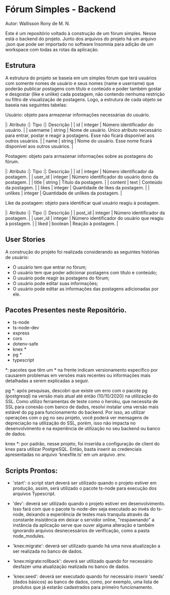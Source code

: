# Fórum Simples - Backend

Autor: Wallisson Rony de M. N.

Este é um repositório voltado à construção de um fórum simples. Nesse está o backend do projeto.
Junto dos arquivos do projeto há um arquivo .json que pode ser importado no software Insomnia para adição de um workspace com todas as rotas da aplicação.

## Estrutura

A estrutura do projeto se baseia em um simples fórum que terá usuários com somente nomes de usuário e seus nomes (name e username) que poderão publicar postagens com título e conteúdo e poder também gostar e desgostar (like e unlike) cada postagem, não contendo nenhuma restrição ou filtro de visualização de postagens. Logo, a estrutura de cada objeto se baseia nas seguintes tabelas:

Usuário: objeto para armazenar informações necessárias do usuário.

|: Atributo :|: Tipo   :|: Descrição                                                                                                                           |
| id         | integer  | Número identificador do usuário.                                                                                                     |
| username   | string   | Nome de usuário. Único atributo necessário para entrar, postar e reagir à postagens. Esse não ficará disponível aos outros usuários. |
| name       | string   | Nome do usuário. Esse nome ficará disponível aos outros usuários.                                                                    |

Postagem: objeto para armazenar informações sobre as postagens do fórum.

|: Atributo :|: Tipo   :|: Descrição                                         |
| id         | integer  | Número identificador da postagem.                  |
| user_id    | integer  | Número identificador do usuário dono da postagem.  |
| title      | string   | Título da postagem.                                |
| content    | text     | Conteúdo da postagem.                              |
| likes      | integer  | Quantidade de likes da postagem.                   |
| unlikes    | integer  | Quantidade de unlikes da postagem.                 |

Like da postagem: objeto para identificar qual usuário reagiu à postagem.

|: Atributo :|: Tipo   :|: Descrição                                             |
| post_id    | integer  | Número identificador da postagem.                      |
| user_id    | integer  | Número identificador do usuário que reagiu à postagem. |
| liked      | boolean  | Reação à postagem.                                     |

## User Stories

A construção do projeto foi realizada considerando as seguintes histórias de usuário:

<ul>
 <li>O usuário tem que entrar no fórum;</li>
 <li>O usuário tem que poder adicionar postagens com título e conteúdo;</li>
 <li>O usuário pode reagir às postagens do fórum;</li>
 <li>O usuário pode editar suas informações;</li>
 <li>O usuário pode editar as informações das postagens adicionadas por ele.</li>
</ul>

## Pacotes Presentes neste Repositório.

 - ts-node
 - ts-node-dev
 - express
 - cors
 - dotenv-safe
 - knex *
 - pg *
 - typescript

*: pacotes que têm um * na frente indicam versionamento específico por causarem problemas em versões mais recentes ou informações mais detalhadas a serem explicadas a seguir.

pg *: após pesquisas, descobri que existe um erro com o pacote pg (postgresql) na versão mais atual até então (10/10/2020) na utilização do SSL. Como utilizo ferramentas de teste como o heroku, que necessita de SSL para conexão com banco de dados, resolvi instalar uma versão mais estável do pg para funcionamento do backend. Por isso, ao utilizar operações com o pg no seu projeto, você poderá ver mensagens de depreciação na utilização do SSL, porém, isso não impacta no desenvolvimento e na experiência de utilização no seu backend ou banco de dados.

knex *: por padrão, nesse projeto, foi inserida a configuração de client do knex para utilizar PostgreSQL. Então, basta inserir as credenciais apresentadas no arquivo 'knexfile.ts' em um arquivo .env.

## Scripts Prontos:

 - 'start': o script start deverá ser utilizado quando o projeto estiver em produção, assim, será utilizado o pacote ts-node para execução dos arquivos Typescript.

 - 'dev': deverá ser utilizado quando o projeto estiver em desenvolvimento. Isso fará com que o pacote ts-node-dev seja executado ao invés do ts-node, deixando a experiência de testes mais tranquila através da constante insistência em deixar o servidor online, "respawnando" a instância da aplicação serve que ouver alguma alteração e também ignorando arquivos desnecessários de verificação, como a pasta node_modules.

 - 'knex:migrate': deverá ser utilizado quando há uma nova atualização a ser realizada no banco de dados.

 - 'knex:migrate:rollback': deverá ser utilizado quando for necessário desfazer uma atualização realizada no banco de dados.

 - 'knex:seed': deverá ser executado quando for necessário inserir 'seeds' (dados básicos) ao banco de dados, como, por exemplo, uma lista de produtos que já estarão cadastrados para primeiro funcionamento.

